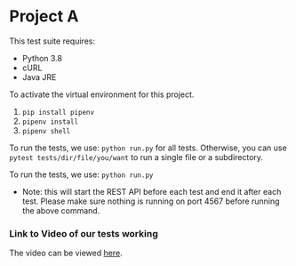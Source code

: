 # Project A


This test suite requires:
* Python 3.8
* cURL
* Java JRE

To activate the virtual environment for this project.
1. `pip install pipenv`
1. `pipenv install` 
1. `pipenv shell`

To run the tests, we use: `python run.py` for all tests.
Otherwise, you can use `pytest tests/dir/file/you/want` to run a single file or a subdirectory.

To run the tests, we use: `python run.py`

* Note: this will start the REST API before each test and end it after each test. Please make sure nothing is running on port 4567 before running the above command. 


### Link to Video of our tests working
The video can be viewed [here](https://youtu.be/ovKQSXOCRxg).
